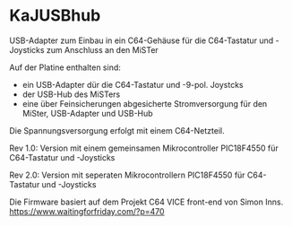 # KaJUSBhub
USB-Adapter zum Einbau in ein C64-Gehäuse für die C64-Tastatur und -Joysticks zum Anschluss an den MiSTer

Auf der Platine enthalten sind:

- ein USB-Adapter dür die C64-Tastatur und -9-pol. Joystcks
- der USB-Hub des MiSTers
- eine über Feinsicherungen abgesicherte Stromversorgung für den MiSter, USB-Adapter und USB-Hub

Die Spannungsversorgung erfolgt mit einem C64-Netzteil.

Rev 1.0:
Version mit einem gemeinsamen Mikrocontroller PIC18F4550 für C64-Tastatur und -Joysticks

Rev 2.0:
Version mit seperaten Mikrocontrollern PIC18F4550 für C64-Tastatur und -Joysticks

Die Firmware basiert auf dem Projekt C64 VICE front-end von Simon Inns.
https://www.waitingforfriday.com/?p=470

